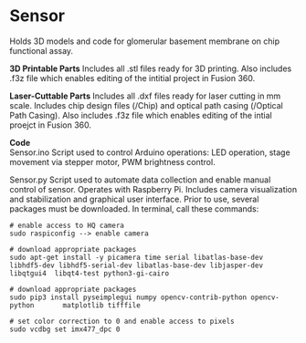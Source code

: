 # Sensor
Holds 3D models and code for glomerular basement membrane on chip functional assay. 

**3D Printable Parts**
Includes all .stl files ready for 3D printing. Also includes .f3z file which enables editing of the intitial project in Fusion 360. 

**Laser-Cuttable Parts** 
Includes all .dxf files ready for laser cutting in mm scale. Includes chip design files (/Chip) and optical path casing (/Optical Path Casing). Also includes .f3z file which enables editing of the intial proejct in Fusion 360. 

**Code**  
Sensor.ino 
Script used to control Arduino operations: LED operation, stage movement via stepper motor, PWM brightness control. 

Sensor.py
Script used to automate data collection and enable manual control of sensor. Operates with Raspberry Pi. Includes camera visualization and stabilization and graphical user interface. Prior to use, several packages must be downloaded. In terminal, call these commands:

    # enable access to HQ camera
    sudo raspiconfig --> enable camera  
    
    # download appropriate packages
    sudo apt-get install -y picamera time serial libatlas-base-dev libhdf5-dev libhdf5-serial-dev libatlas-base-dev libjasper-dev  libqtgui4  libqt4-test python3-gi-cairo
    
    # download appropriate packages
    sudo pip3 install pyseimplegui numpy opencv-contrib-python opencv-python       matplotlib tifffile 
    
    # set color correction to 0 and enable access to pixels 
    sudo vcdbg set imx477_dpc 0  
    
